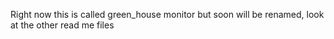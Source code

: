 Right now this is called green_house monitor but soon will be renamed, look at the other read me files 
